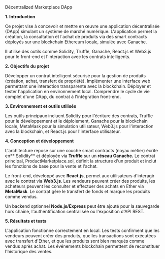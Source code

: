 Décentralized Marketplace DApp


**1. Introduction**

Ce projet vise à concevoir et mettre en œuvre une application décentralisée (DApp) simulant un système de marché numérique. L'application permet la création, la consultation et l'achat de produits via des smart contracts déployés sur une blockchain Ethereum locale, simulée avec Ganache.

Il utilise des outils comme Solidity, Truffle, Ganache, React.js et Web3.js pour le front-end et l'interaction avec les contrats intelligents.

**2. Objectifs du projet**

Développer un contrat intelligent sécurisé pour la gestion de produits (création, achat, transfert de propriété). Implémenter une interface web permettant une interaction transparente avec la blockchain. Déployer et tester l'application en environnement local. Comprendre le cycle de vie complet d'une DApp, du contrat à l'intégration front-end.

**3. Environnement et outils utilisés**

Les outils principaux incluent Solidity pour l'écriture des contrats, Truffle pour le développement et le déploiement, Ganache pour la blockchain locale, MetaMask pour la simulation utilisateur, Web3.js pour l'interaction avec la blockchain, et React.js pour l'interface utilisateur.

**4. Conception et développement**

L'architecture repose sur une couche smart contracts (noyau métier) écrite en** Solidity** et déployée via **Truffle** sur un **réseau Ganache.** Le contrat principal, ProductMarketplace.sol, définit la structure d'un produit et inclut les fonctions de base pour la vente et l'achat.

Le front-end, développé avec **React.js**, permet aux utilisateurs d'interagir avec le contrat via **Web3.js**. Les vendeurs peuvent créer des produits, les acheteurs peuvent les consulter et effectuer des achats en Ether via **MetaMask**. Le contrat gère le transfert de fonds et marque les produits comme vendus.

Un backend optionnel **Node.js/Express** peut être ajouté pour la sauvegarde hors chaîne, l'authentification centralisée ou l'exposition d'API REST.

**5. Résultats et tests**

L'application fonctionne correctement en local. Les tests confirment que les vendeurs peuvent créer des produits, que les transactions sont exécutées avec transfert d'Ether, et que les produits sont bien marqués comme vendus après achat. Les événements blockchain permettent de reconstituer l'historique des ventes.
